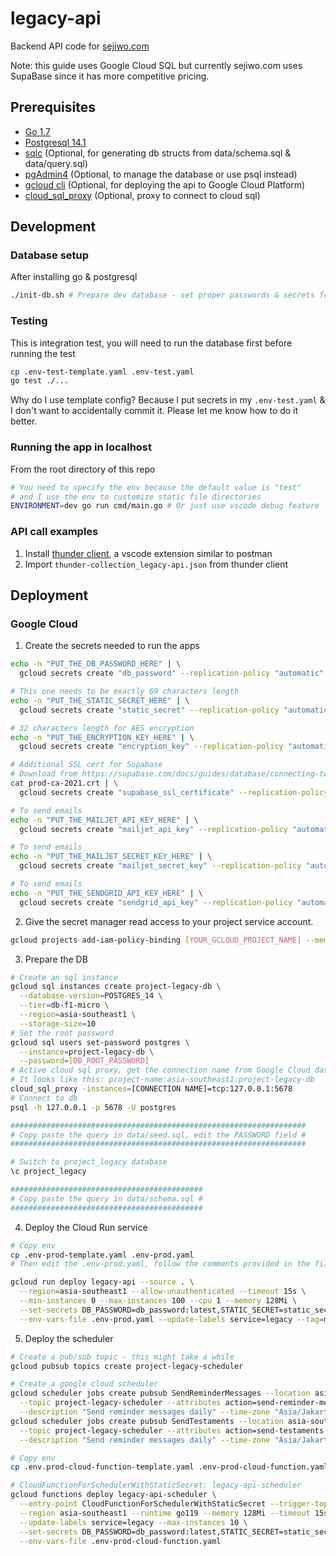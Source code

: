 # legacy-api
Backend API code for [sejiwo.com](https://sejiwo.com/)

Note: this guide uses Google Cloud SQL but currently sejiwo.com uses SupaBase since it has more competitive pricing.

## Prerequisites
- [Go 1.7](https://go.dev/doc/install)
- [Postgresql 14.1](https://www.postgresql.org/download/)
- [sqlc](https://docs.sqlc.dev/en/latest/overview/install.html) (Optional, for generating db structs from data/schema.sql & data/query.sql)
- [pgAdmin4](https://www.pgadmin.org/download/) (Optional, to manage the database or use psql instead)
- [gcloud cli](https://cloud.google.com/sdk/docs/install) (Optional, for deploying the api to Google Cloud Platform)
- [cloud_sql_proxy](https://cloud.google.com/sql/docs/mysql/connect-admin-proxy) (Optional, proxy to connect to cloud sql)

## Development
### Database setup
After installing go & postgresql
```sh
./init-db.sh # Prepare dev database - set proper passwords & secrets for production
```

### Testing
This is integration test, you will need to run the database first before running the test
```sh
cp .env-test-template.yaml .env-test.yaml
go test ./...
```
Why do I use template config? Because I put secrets in my `.env-test.yaml` & I don't want to accidentally commit it. Please let me know how to do it better.

### Running the app in localhost
From the root directory of this repo
```sh
# You need to specify the env because the default value is "test"
# and I use the env to customize static file directories
ENVIRONMENT=dev go run cmd/main.go # Or just use vscode debug feature
```

### API call examples
1. Install [thunder client](https://www.thunderclient.com/), a vscode extension similar to postman
2. Import `thunder-collection_legacy-api.json` from thunder client

## Deployment

### Google Cloud
1. Create the secrets needed to run the apps
```sh
echo -n "PUT_THE_DB_PASSWORD_HERE" | \
  gcloud secrets create "db_password" --replication-policy "automatic" --data-file -

# This one needs to be exactly 69 characters length
echo -n "PUT_THE_STATIC_SECRET_HERE" | \
  gcloud secrets create "static_secret" --replication-policy "automatic" --data-file -

# 32 characters length for AES encryption
echo -n "PUT_THE_ENCRYPTION_KEY_HERE" | \
  gcloud secrets create "encryption_key" --replication-policy "automatic" --data-file -

# Additional SSL cert for Supabase
# Download from https://supabase.com/docs/guides/database/connecting-to-postgres#connecting-with-ssl
cat prod-ca-2021.crt | \
  gcloud secrets create "supabase_ssl_certificate" --replication-policy "automatic" --data-file -

# To send emails
echo -n "PUT_THE_MAILJET_API_KEY_HERE" | \
  gcloud secrets create "mailjet_api_key" --replication-policy "automatic" --data-file -

# To send emails
echo -n "PUT_THE_MAILJET_SECRET_KEY_HERE" | \
  gcloud secrets create "mailjet_secret_key" --replication-policy "automatic" --data-file -

# To send emails
echo -n "PUT_THE_SENDGRID_API_KEY_HERE" | \
  gcloud secrets create "sendgrid_api_key" --replication-policy "automatic" --data-file -
```
2. Give the secret manager read access to your project service account.
```sh
gcloud projects add-iam-policy-binding [YOUR_GCLOUD_PROJECT_NAME] --member='serviceAccount:[YOUR_GCLOUD_PROJECT_NAME]@appspot.gserviceaccount.com' --role='roles/secretmanager.secretAccessor'
```
3. Prepare the DB
```sh
# Create an sql instance
gcloud sql instances create project-legacy-db \
  --database-version=POSTGRES_14 \
  --tier=db-f1-micro \
  --region=asia-southeast1 \
  --storage-size=10
# Set the root password
gcloud sql users set-password postgres \
  --instance=project-legacy-db \
  --password=[DB_ROOT_PASSWORD]
# Active cloud sql proxy, get the connection name from Google Cloud dashboard
# It looks like this: project-name:asia-southeast1:project-legacy-db
cloud_sql_proxy -instances=[CONNECTION NAME]=tcp:127.0.0.1:5678
# Connect to db
psql -h 127.0.0.1 -p 5678 -U postgres

##################################################################
# Copy paste the query in data/seed.sql, edit the PASSWORD field #
##################################################################

# Switch to project_legacy database
\c project_legacy

###########################################
# Copy paste the query in data/schema.sql #
###########################################
```
4. Deploy the Cloud Run service
```sh
# Copy env
cp .env-prod-template.yaml .env-prod.yaml
# Then edit the .env-prod.yaml, follow the comments provided in the file

gcloud run deploy legacy-api --source . \
  --region=asia-southeast1 --allow-unauthenticated --timeout 15s \
  --min-instances 0 --max-instances 100 --cpu 1 --memory 128Mi \
  --set-secrets DB_PASSWORD=db_password:latest,STATIC_SECRET=static_secret:latest,ENCRYPTION_KEY=encryption_key:latest,MAILJET_API_KEY=mailjet_api_key:latest,MAILJET_SECRET_KEY=mailjet_secret_key:latest,SENDGRID_API_KEY=sendgrid_api_key:latest \
  --env-vars-file .env-prod.yaml --update-labels service=legacy --tag=main
```
5. Deploy the scheduler
```sh
# Create a pub/sub topic - this might take a while
gcloud pubsub topics create project-legacy-scheduler

# Create a google cloud scheduler
gcloud scheduler jobs create pubsub SendReminderMessages --location asia-southeast1 --schedule "22 19 * * *" \
  --topic project-legacy-scheduler --attributes action=send-reminder-messages \
  --description "Send reminder messages daily" --time-zone "Asia/Jakarta"
gcloud scheduler jobs create pubsub SendTestaments --location asia-southeast1 --schedule "38 19 * * *" \
  --topic project-legacy-scheduler --attributes action=send-testaments \
  --description "Send reminder messages daily" --time-zone "Asia/Jakarta"

# Copy env
cp .env.prod-cloud-function-template.yaml .env-prod-cloud-function.yaml

# CloudFunctionForSchedulerWithStaticSecret: legacy-api-scheduler
gcloud functions deploy legacy-api-scheduler \
  --entry-point CloudFunctionForSchedulerWithStaticSecret --trigger-topic project-legacy-scheduler \
  --region asia-southeast1 --runtime go119 --memory 128Mi --timeout 15s --gen2 \
  --update-labels service=legacy --max-instances 10 \
  --set-secrets DB_PASSWORD=db_password:latest,STATIC_SECRET=static_secret:latest,ENCRYPTION_KEY=encryption_key:latest,MAILJET_API_KEY=mailjet_api_key:latest,MAILJET_SECRET_KEY=mailjet_secret_key:latest,SENDGRID_API_KEY=sendgrid_api_key:latest \
  --env-vars-file .env-prod-cloud-function.yaml
```
